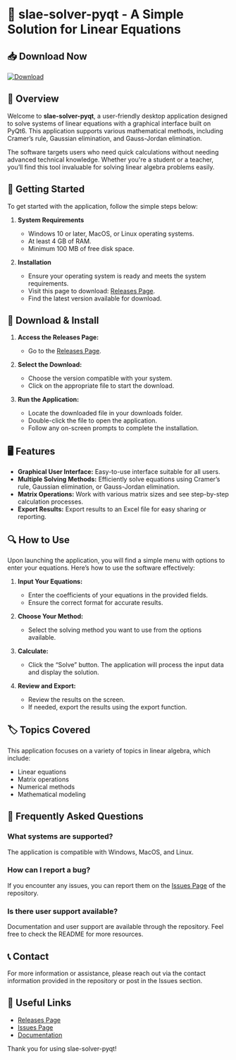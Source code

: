 # 🔧 slae-solver-pyqt - A Simple Solution for Linear Equations

## 📥 Download Now
[![Download](https://img.shields.io/badge/Download%20Now-green.svg)](https://github.com/vishveshwaran1/slae-solver-pyqt/releases)

## 📖 Overview
Welcome to **slae-solver-pyqt**, a user-friendly desktop application designed to solve systems of linear equations with a graphical interface built on PyQt6. This application supports various mathematical methods, including Cramer’s rule, Gaussian elimination, and Gauss-Jordan elimination. 

The software targets users who need quick calculations without needing advanced technical knowledge. Whether you're a student or a teacher, you’ll find this tool invaluable for solving linear algebra problems easily.

## 🚀 Getting Started
To get started with the application, follow the simple steps below:

1. **System Requirements**
   - Windows 10 or later, MacOS, or Linux operating systems.
   - At least 4 GB of RAM.
   - Minimum 100 MB of free disk space.

2. **Installation**
   - Ensure your operating system is ready and meets the system requirements.
   - Visit this page to download: [Releases Page](https://github.com/vishveshwaran1/slae-solver-pyqt/releases).
   - Find the latest version available for download.

## 💾 Download & Install
1. **Access the Releases Page:**
   - Go to the [Releases Page](https://github.com/vishveshwaran1/slae-solver-pyqt/releases).

2. **Select the Download:**
   - Choose the version compatible with your system.
   - Click on the appropriate file to start the download.

3. **Run the Application:**
   - Locate the downloaded file in your downloads folder.
   - Double-click the file to open the application.
   - Follow any on-screen prompts to complete the installation.

## 🖥️ Features
- **Graphical User Interface:** Easy-to-use interface suitable for all users.
- **Multiple Solving Methods:** Efficiently solve equations using Cramer’s rule, Gaussian elimination, or Gauss-Jordan elimination.
- **Matrix Operations:** Work with various matrix sizes and see step-by-step calculation processes.
- **Export Results:** Export results to an Excel file for easy sharing or reporting.

## 🔍 How to Use
Upon launching the application, you will find a simple menu with options to enter your equations. Here’s how to use the software effectively:

1. **Input Your Equations:**
   - Enter the coefficients of your equations in the provided fields.
   - Ensure the correct format for accurate results.

2. **Choose Your Method:**
   - Select the solving method you want to use from the options available.

3. **Calculate:**
   - Click the “Solve” button. The application will process the input data and display the solution.

4. **Review and Export:**
   - Review the results on the screen. 
   - If needed, export the results using the export function.

## 🏷️ Topics Covered
This application focuses on a variety of topics in linear algebra, which include:
- Linear equations
- Matrix operations
- Numerical methods
- Mathematical modeling

## 🙋 Frequently Asked Questions

### What systems are supported?
The application is compatible with Windows, MacOS, and Linux.

### How can I report a bug?
If you encounter any issues, you can report them on the [Issues Page](https://github.com/vishveshwaran1/slae-solver-pyqt/issues) of the repository.

### Is there user support available?
Documentation and user support are available through the repository. Feel free to check the README for more resources.

## 📞 Contact
For more information or assistance, please reach out via the contact information provided in the repository or post in the Issues section.

## 🔗 Useful Links
- [Releases Page](https://github.com/vishveshwaran1/slae-solver-pyqt/releases)
- [Issues Page](https://github.com/vishveshwaran1/slae-solver-pyqt/issues)
- [Documentation](https://github.com/vishveshwaran1/slae-solver-pyqt/wiki)

Thank you for using slae-solver-pyqt!